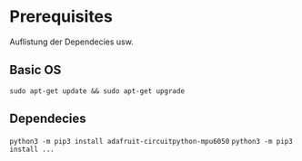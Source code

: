 # Prerequisites

Auflistung der Dependecies usw.

## Basic OS

`sudo apt-get update && sudo apt-get upgrade`


## Dependecies

`python3 -m pip3 install adafruit-circuitpython-mpu6050`
`python3 -m pip3 install ...`